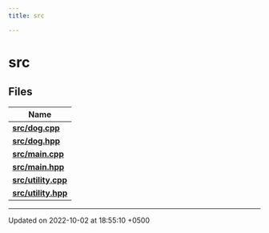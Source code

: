 ```yaml
---
title: src

---
```


# src



## Files

| Name           |
| -------------- |
| **[src/dog.cpp](Files/dog_8cpp.md#file-dog.cpp)**  |
| **[src/dog.hpp](Files/dog_8hpp.md#file-dog.hpp)**  |
| **[src/main.cpp](Files/main_8cpp.md#file-main.cpp)**  |
| **[src/main.hpp](Files/main_8hpp.md#file-main.hpp)**  |
| **[src/utility.cpp](Files/utility_8cpp.md#file-utility.cpp)**  |
| **[src/utility.hpp](Files/utility_8hpp.md#file-utility.hpp)**  |






-------------------------------

Updated on 2022-10-02 at 18:55:10 +0500
